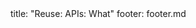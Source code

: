 <frontmatter>
title: "Reuse: APIs: What"
footer: footer.md
</frontmatter>

<include src="unit-inPage-asFlat.md" boilerplate />